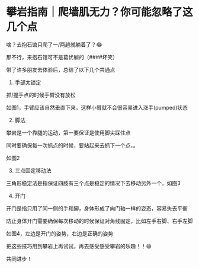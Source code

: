 # 攀岩指南｜爬墙肌无力？你可能忽略了这几个点

啥？去抱石馆只爬了一/两趟就躺着了？😂

那不行，来抱石馆可不是葛优躺的（####坏笑）

带了许多朋友去体验后，总结了以下几个共通点

1. 手部太锁定

抓/握手点的时候手臂没有放松

如图1，手臂应该自然垂直下来，这样小臂就不会很容易进入涨手(pumped)状态

2. 脚法

攀岩是一个靠腿的运动，第一要保证是使用脚尖踩住点

同时要确保每一次抓点的时候，要站起来去抓下一个点，。

如图2

3. 三点固定移动法

三角形稳定法是指保证四肢有三个点是稳定的情况下去移动另外一个，如图3

4. 开门

开门是指只用了同一侧的手和脚，身体形成了向门轴一样的姿态，容易失去平衡

防止身体开门需要确保每次移动的时候保证对角线固定，比如左手右脚、右手左脚

如图4，左边是开门的姿势，右边是正确的姿势

把这些技巧用到攀岩上再试试，再去感受感受攀岩的乐趣！！😄

共同进步！
